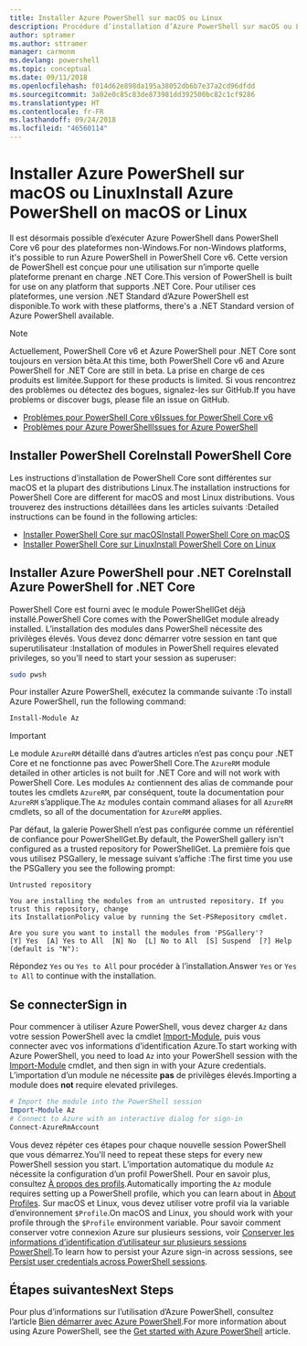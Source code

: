 ```yaml
---
title: Installer Azure PowerShell sur macOS ou Linux
description: Procédure d’installation d’Azure PowerShell sur macOS ou Linux.
author: sptramer
ms.author: sttramer
manager: carmonm
ms.devlang: powershell
ms.topic: conceptual
ms.date: 09/11/2018
ms.openlocfilehash: f014d62e898da195a38052db6b7e37a2cd96dfdd
ms.sourcegitcommit: 3a02e0c85c83de873981dd392500bc82c1cf9286
ms.translationtype: HT
ms.contentlocale: fr-FR
ms.lasthandoff: 09/24/2018
ms.locfileid: "46560114"
---
```

# <a name="install-azure-powershell-on-macos-or-linux"></a><span data-ttu-id="2f9e0-103">Installer Azure PowerShell sur macOS ou Linux</span><span class="sxs-lookup"><span data-stu-id="2f9e0-103">Install Azure PowerShell on macOS or Linux</span></span>

<span data-ttu-id="2f9e0-104">Il est désormais possible d’exécuter Azure PowerShell dans PowerShell Core v6 pour des plateformes non-Windows.</span><span class="sxs-lookup"><span data-stu-id="2f9e0-104">For non-Windows platforms, it's possible to run Azure PowerShell in PowerShell Core v6.</span></span> <span data-ttu-id="2f9e0-105">Cette version de PowerShell est conçue pour une utilisation sur n’importe quelle plateforme prenant en charge .NET Core.</span><span class="sxs-lookup"><span data-stu-id="2f9e0-105">This version of PowerShell is built for use on any platform that supports .NET Core.</span></span> <span data-ttu-id="2f9e0-106">Pour utiliser ces plateformes, une version .NET Standard d’Azure PowerShell est disponible.</span><span class="sxs-lookup"><span data-stu-id="2f9e0-106">To work with these platforms, there's a .NET Standard version of Azure PowerShell available.</span></span>

> [!NOTE]
> <span data-ttu-id="2f9e0-107">Actuellement, PowerShell Core v6 et Azure PowerShell pour .NET Core sont toujours en version bêta.</span><span class="sxs-lookup"><span data-stu-id="2f9e0-107">At this time, both PowerShell Core v6 and Azure PowerShell for .NET Core are still in beta.</span></span>
> <span data-ttu-id="2f9e0-108">La prise en charge de ces produits est limitée.</span><span class="sxs-lookup"><span data-stu-id="2f9e0-108">Support for these products is limited.</span></span> <span data-ttu-id="2f9e0-109">Si vous rencontrez des problèmes ou détectez des bogues, signalez-les sur GitHub.</span><span class="sxs-lookup"><span data-stu-id="2f9e0-109">If you have problems or discover bugs, please file an issue on GitHub.</span></span>
>
> * [<span data-ttu-id="2f9e0-110">Problèmes pour PowerShell Core v6</span><span class="sxs-lookup"><span data-stu-id="2f9e0-110">Issues for PowerShell Core v6</span></span>](https://github.com/PowerShell/PowerShell/issues)
> * [<span data-ttu-id="2f9e0-111">Problèmes pour Azure PowerShell</span><span class="sxs-lookup"><span data-stu-id="2f9e0-111">Issues for Azure PowerShell</span></span>](https://github.com/azure/azure-docs-powershell/issues)

## <a name="install-powershell-core"></a><span data-ttu-id="2f9e0-112">Installer PowerShell Core</span><span class="sxs-lookup"><span data-stu-id="2f9e0-112">Install PowerShell Core</span></span>

<span data-ttu-id="2f9e0-113">Les instructions d’installation de PowerShell Core sont différentes sur macOS et la plupart des distributions Linux.</span><span class="sxs-lookup"><span data-stu-id="2f9e0-113">The installation instructions for PowerShell Core are different for macOS and most Linux distributions.</span></span>
<span data-ttu-id="2f9e0-114">Vous trouverez des instructions détaillées dans les articles suivants :</span><span class="sxs-lookup"><span data-stu-id="2f9e0-114">Detailed instructions can be found in the following articles:</span></span>

* [<span data-ttu-id="2f9e0-115">Installer PowerShell Core sur macOS</span><span class="sxs-lookup"><span data-stu-id="2f9e0-115">Install PowerShell Core on macOS</span></span>](/powershell/scripting/setup/installing-powershell-core-on-macos)
* [<span data-ttu-id="2f9e0-116">Installer PowerShell Core sur Linux</span><span class="sxs-lookup"><span data-stu-id="2f9e0-116">Install PowerShell Core on Linux</span></span>](/powershell/scripting/setup/installing-powershell-core-on-linux)

## <a name="install-azure-powershell-for-net-core"></a><span data-ttu-id="2f9e0-117">Installer Azure PowerShell pour .NET Core</span><span class="sxs-lookup"><span data-stu-id="2f9e0-117">Install Azure PowerShell for .NET Core</span></span>

<span data-ttu-id="2f9e0-118">PowerShell Core est fourni avec le module PowerShellGet déjà installé.</span><span class="sxs-lookup"><span data-stu-id="2f9e0-118">PowerShell Core comes with the PowerShellGet module already installed.</span></span> <span data-ttu-id="2f9e0-119">L’installation des modules dans PowerShell nécessite des privilèges élevés. Vous devez donc démarrer votre session en tant que superutilisateur :</span><span class="sxs-lookup"><span data-stu-id="2f9e0-119">Installation of modules in PowerShell requires elevated privileges, so you'll need to start your session as superuser:</span></span>

```bash
sudo pwsh
```

<span data-ttu-id="2f9e0-120">Pour installer Azure PowerShell, exécutez la commande suivante :</span><span class="sxs-lookup"><span data-stu-id="2f9e0-120">To install Azure PowerShell, run the following command:</span></span>

```powershell
Install-Module Az
```

> [!IMPORTANT]
> <span data-ttu-id="2f9e0-121">Le module `AzureRM` détaillé dans d’autres articles n’est pas conçu pour .NET Core et ne fonctionne pas avec PowerShell Core.</span><span class="sxs-lookup"><span data-stu-id="2f9e0-121">The `AzureRM` module detailed in other articles is not built for .NET Core and will not work with PowerShell Core.</span></span> <span data-ttu-id="2f9e0-122">Les modules `Az` contiennent des alias de commande pour toutes les cmdlets `AzureRM`, par conséquent, toute la documentation pour `AzureRM` s’applique.</span><span class="sxs-lookup"><span data-stu-id="2f9e0-122">The `Az` modules contain command aliases for all `AzureRM` cmdlets, so all of the documentation for `AzureRM` applies.</span></span>

<span data-ttu-id="2f9e0-123">Par défaut, la galerie PowerShell n’est pas configurée comme un référentiel de confiance pour PowerShellGet.</span><span class="sxs-lookup"><span data-stu-id="2f9e0-123">By default, the PowerShell gallery isn't configured as a trusted repository for PowerShellGet.</span></span> <span data-ttu-id="2f9e0-124">La première fois que vous utilisez PSGallery, le message suivant s’affiche :</span><span class="sxs-lookup"><span data-stu-id="2f9e0-124">The first time you use the PSGallery you see the following prompt:</span></span>

```output
Untrusted repository

You are installing the modules from an untrusted repository. If you trust this repository, change
its InstallationPolicy value by running the Set-PSRepository cmdlet.

Are you sure you want to install the modules from 'PSGallery'?
[Y] Yes  [A] Yes to All  [N] No  [L] No to All  [S] Suspend  [?] Help (default is "N"):
```

<span data-ttu-id="2f9e0-125">Répondez `Yes` ou `Yes to All` pour procéder à l’installation.</span><span class="sxs-lookup"><span data-stu-id="2f9e0-125">Answer `Yes` or `Yes to All` to continue with the installation.</span></span>

## <a name="sign-in"></a><span data-ttu-id="2f9e0-126">Se connecter</span><span class="sxs-lookup"><span data-stu-id="2f9e0-126">Sign in</span></span>

<span data-ttu-id="2f9e0-127">Pour commencer à utiliser Azure PowerShell, vous devez charger `Az` dans votre session PowerShell avec la cmdlet [Import-Module](/powershell/module/Microsoft.PowerShell.Core/Import-Module), puis vous connecter avec vos informations d’identification Azure.</span><span class="sxs-lookup"><span data-stu-id="2f9e0-127">To start working with Azure PowerShell, you need to load `Az` into your PowerShell session with the [Import-Module](/powershell/module/Microsoft.PowerShell.Core/Import-Module) cmdlet, and then sign in with your Azure credentials.</span></span> <span data-ttu-id="2f9e0-128">L’importation d’un module ne nécessite __pas__ de privilèges élevés.</span><span class="sxs-lookup"><span data-stu-id="2f9e0-128">Importing a module does __not__ require elevated privileges.</span></span>

```powershell
# Import the module into the PowerShell session
Import-Module Az
# Connect to Azure with an interactive dialog for sign-in
Connect-AzureRmAccount
```

<span data-ttu-id="2f9e0-129">Vous devez répéter ces étapes pour chaque nouvelle session PowerShell que vous démarrez.</span><span class="sxs-lookup"><span data-stu-id="2f9e0-129">You'll need to repeat these steps for every new PowerShell session you start.</span></span> <span data-ttu-id="2f9e0-130">L’importation automatique du module `Az` nécessite la configuration d’un profil PowerShell. Pour en savoir plus, consultez [À propos des profils](/powershell/module/microsoft.powershell.core/about/about_profiles).</span><span class="sxs-lookup"><span data-stu-id="2f9e0-130">Automatically importing the `Az` module requires setting up a PowerShell profile, which you can learn about in [About Profiles](/powershell/module/microsoft.powershell.core/about/about_profiles).</span></span>
<span data-ttu-id="2f9e0-131">Sur macOS et Linux, vous devez utiliser votre profil via la variable d’environnement `$Profile`.</span><span class="sxs-lookup"><span data-stu-id="2f9e0-131">On macOS and Linux, you should work with your profile through the `$Profile` environment variable.</span></span> <span data-ttu-id="2f9e0-132">Pour savoir comment conserver votre connexion Azure sur plusieurs sessions, voir [Conserver les informations d’identification d’utilisateur sur plusieurs sessions PowerShell](context-persistence.md).</span><span class="sxs-lookup"><span data-stu-id="2f9e0-132">To learn how to persist your Azure sign-in across sessions, see [Persist user credentials across PowerShell sessions](context-persistence.md).</span></span>

## <a name="next-steps"></a><span data-ttu-id="2f9e0-133">Étapes suivantes</span><span class="sxs-lookup"><span data-stu-id="2f9e0-133">Next Steps</span></span>

<span data-ttu-id="2f9e0-134">Pour plus d’informations sur l’utilisation d’Azure PowerShell, consultez l’article [Bien démarrer avec Azure PowerShell](get-started-azureps.md).</span><span class="sxs-lookup"><span data-stu-id="2f9e0-134">For more information about using Azure PowerShell, see the [Get started with Azure PowerShell](get-started-azureps.md) article.</span></span>
